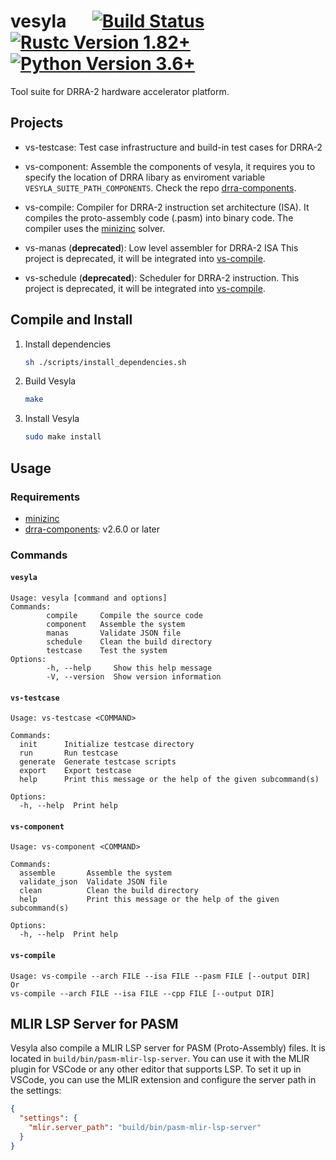 # vesyla &emsp; [![Build Status]][actions] [![Rustc Version 1.82+]][rustc] [![Python Version 3.6+]][python]

[Build Status]: https://github.com/silagokth/vesyla/actions/workflows/ci-weekly-build.yml/badge.svg
[actions]: https://github.com/silagokth/vesyla/actions/workflows/ci-weekly-build.yml
[Rustc Version 1.82+]: https://img.shields.io/badge/rustc-1.82+-lightgray.svg?e&logo=rust&logoColor=white
[rustc]: https://blog.rust-lang.org/2024/10/17/Rust-1.82.0/
[Python Version 3.6+]: https://img.shields.io/badge/python-3.6+-lightgray.svg?e&logo=python&logoColor=white
[python]: https://www.python.org/downloads/release/python-360/

Tool suite for DRRA-2 hardware accelerator platform.

## Projects

- vs-testcase: Test case infrastructure and build-in test cases for DRRA-2
- vs-component: Assemble the components of vesyla,
  it requires you to specify the location of DRRA libary as enviroment variable `VESYLA_SUITE_PATH_COMPONENTS`.
  Check the repo [drra-components](https://github.com/silagokth/drra-components).
- vs-compile: Compiler for DRRA-2 instruction set architecture (ISA).
  It compiles the proto-assembly code (.pasm) into binary code.
  The compiler uses the [minizinc](https://www.minizinc.org/) solver.

- vs-manas (**deprecated**): Low level assembler for DRRA-2 ISA
  This project is deprecated, it will be integrated into [vs-compile](./modules/vs-compile).
- vs-schedule (**deprecated**): Scheduler for DRRA-2 instruction.
  This project is deprecated, it will be integrated into [vs-compile](./modules/vs-compile).

## Compile and Install

1. Install dependencies

   ```bash
   sh ./scripts/install_dependencies.sh
   ```

2. Build Vesyla

   ```bash
   make
   ```

3. Install Vesyla

   ```bash
   sudo make install
   ```

## Usage

### Requirements

- [minizinc](https://www.minizinc.org/)
- [drra-components](https://github.com/silagokth/drra-components): v2.6.0 or later

### Commands

#### `vesyla`

```shell
Usage: vesyla [command and options]
Commands:
        compile     Compile the source code
        component   Assemble the system
        manas       Validate JSON file
        schedule    Clean the build directory
        testcase    Test the system
Options:
        -h, --help     Show this help message
        -V, --version  Show version information
```

#### `vs-testcase`

```shell
Usage: vs-testcase <COMMAND>

Commands:
  init      Initialize testcase directory
  run       Run testcase
  generate  Generate testcase scripts
  export    Export testcase
  help      Print this message or the help of the given subcommand(s)

Options:
  -h, --help  Print help
```

#### `vs-component`

```shell
Usage: vs-component <COMMAND>

Commands:
  assemble       Assemble the system
  validate_json  Validate JSON file
  clean          Clean the build directory
  help           Print this message or the help of the given subcommand(s)

Options:
  -h, --help  Print help
```

#### `vs-compile`

```shell
Usage: vs-compile --arch FILE --isa FILE --pasm FILE [--output DIR]
Or
vs-compile --arch FILE --isa FILE --cpp FILE [--output DIR]
```

## MLIR LSP Server for PASM

Vesyla also compile a MLIR LSP server for PASM (Proto-Assembly) files. It is located
in `build/bin/pasm-mlir-lsp-server`. You can use it with the MLIR plugin for VSCode or
any other editor that supports LSP. To set it up in VSCode, you can use the MLIR
extension and configure the server path in the settings:

```json
{
  "settings": {
    "mlir.server_path": "build/bin/pasm-mlir-lsp-server"
  }
}
```
